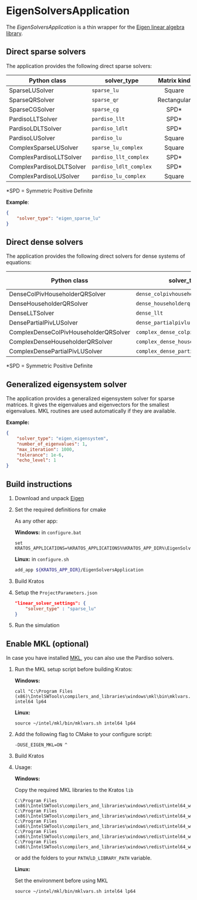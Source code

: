 # EigenSolversApplication

The *EigenSolversApplication* is a thin wrapper for the [Eigen linear algebra library](http://eigen.tuxfamily.org/index.php?title=Main_Page).

## Direct sparse solvers

The application provides the following direct sparse solvers:

| Python class             | solver_type            | Matrix kind | Domain  | Dependencies |
| ------------------------ | ---------------------- | :---------: | :-----: | :----------: |
| SparseLUSolver           | `sparse_lu`            |   Square    |  Real   |     None     |
| SparseQRSolver           | `sparse_qr`            | Rectangular |  Real   |     None     |
| SparseCGSolver           | `sparse_cg`            |    SPD*     |  Real   |     None     |
| PardisoLLTSolver         | `pardiso_llt`          |    SPD*     |  Real   |  Intel® MKL  |
| PardisoLDLTSolver        | `pardiso_ldlt`         |    SPD*     |  Real   |  Intel® MKL  |
| PardisoLUSolver          | `pardiso_lu`           |   Square    |  Real   |  Intel® MKL  |
| ComplexSparseLUSolver    | `sparse_lu_complex`    |   Square    | Complex |     None     |
| ComplexPardisoLLTSolver  | `pardiso_llt_complex`  |    SPD*     | Complex |  Intel® MKL  |
| ComplexPardisoLDLTSolver | `pardiso_ldlt_complex` |    SPD*     | Complex |  Intel® MKL  |
| ComplexPardisoLUSolver   | `pardiso_lu_complex`   |   Square    | Complex |  Intel® MKL  |

*SPD = Symmetric Positive Definite

**Example**:

```json
{
    "solver_type": "eigen_sparse_lu"
}
```

## Direct dense solvers

The application provides the following direct solvers for dense systems of equations:

| Python class                          | solver_type                         | Matrix requirements | Domain  | Dependencies |
| ------------------------------------- | ----------------------------------- | :-----------------: | :-----: | :----------: |
| DenseColPivHouseholderQRSolver        | `dense_colpivhouseholderqr`         |        None         |  Real   |     None     |
| DenseHouseholderQRSolver              | `dense_householderqr`               |        None         |  Real   |     None     |
| DenseLLTSolver                        | `dense_llt`                         |        SPD*         |  Real   |     None     |
| DensePartialPivLUSolver               | `dense_partialpivlu`                |     Invertible      |  Real   |     None     |
| ComplexDenseColPivHouseholderQRSolver | `complex_dense_colpivhouseholderqr` |        None         | Complex |     None     |
| ComplexDenseHouseholderQRSolver       | `complex_dense_householderqr`       |        None         | Complex |     None     |
| ComplexDensePartialPivLUSolver        | `complex_dense_partialpivlu`        |     Invertible      | Complex |     None     |

*SPD = Symmetric Positive Definite

## Generalized eigensystem solver

The application provides a generalized eigensystem solver for sparse matrices. It gives the eigenvalues and eigenvectors for the smallest eigenvalues. MKL routines are used automatically if they are available.

**Example:**

```json
{
    "solver_type": "eigen_eigensystem",
    "number_of_eigenvalues": 1,
    "max_iteration": 1000,
    "tolerance": 1e-6,
    "echo_level": 1
}
```

## Build instructions

1. Download and unpack [Eigen](http://eigen.tuxfamily.org/)

2. Set the required definitions for cmake

    As any other app:

    **Windows:** in `configure.bat`

    ```batch
    set KRATOS_APPLICATIONS=%KRATOS_APPLICATIONS%%KRATOS_APP_DIR%\EigenSolversApplication;
    ```

    **Linux:** in `configure.sh`

    ```bash
    add_app ${KRATOS_APP_DIR}/EigenSolversApplication
    ```

3. Build Kratos

4. Setup the `ProjectParameters.json`

    ```json
    "linear_solver_settings": {
        "solver_type" : "sparse_lu"
    }
    ```

5. Run the simulation

## Enable MKL (optional)

In case you have installed [MKL](https://software.intel.com/en-us/mkl), you can also use the Pardiso solvers.

1. Run the MKL setup script before building Kratos:

    **Windows:**

    ```batch
    call "C:\Program Files (x86)\IntelSWTools\compilers_and_libraries\windows\mkl\bin\mklvars.bat" intel64 lp64
    ```

    **Linux:**

    ```batch
    source ~/intel/mkl/bin/mklvars.sh intel64 lp64
    ```

2. Add the following flag to CMake to your configure script:

    ```batch
    -DUSE_EIGEN_MKL=ON ^
    ```

3. Build Kratos

4. Usage:

    **Windows:**

    Copy the required MKL libraries to the Kratos `lib`

    ```batch
    C:\Program Files (x86)\IntelSWTools\compilers_and_libraries\windows\redist\intel64_win\mkl\mkl_core.dll
    C:\Program Files (x86)\IntelSWTools\compilers_and_libraries\windows\redist\intel64_win\mkl\mkl_rt.dll
    C:\Program Files (x86)\IntelSWTools\compilers_and_libraries\windows\redist\intel64_win\mkl\mkl_intel_thread.dll
    C:\Program Files (x86)\IntelSWTools\compilers_and_libraries\windows\redist\intel64_win\mkl\mkl_def.dll
    C:\Program Files (x86)\IntelSWTools\compilers_and_libraries\windows\redist\intel64_win\compiler\libiomp5md.dll
    ```

    or add the folders to your `PATH`/`LD_LIBRARY_PATH` variable.

    **Linux:**

    Set the environment before using MKL
    ```batch
    source ~/intel/mkl/bin/mklvars.sh intel64 lp64
    ```
